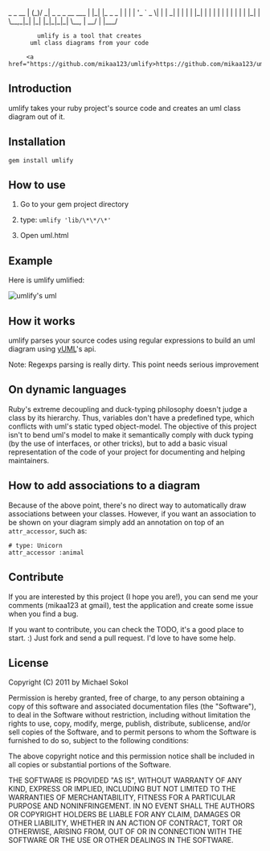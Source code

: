 <div>
                            _ _  __
                           | (_)/ _|
            _   _ _ __ ___ | |_| |_ _   _
           | | | | '_ ` _ \| | |  _| | | |
           | |_| | | | | | | | | | | |_| |
            \__,_|_| |_| |_|_|_|_|  \__, |
                                     __/ |
                                    |___/

            umlify is a tool that creates
          uml class diagrams from your code

         <a href="https://github.com/mikaa123/umlify>https://github.com/mikaa123/umlify</a>
</div>

Introduction
------------

umlify takes your ruby project's source code and creates an uml class diagram out of it.

Installation
------------

    gem install umlify

How to use
----------

1. Go to your gem project directory

2. type: `umlify 'lib/\*\*/\*'`

3. Open uml.html

Example
-------

Here is umlify umlified:

![umlify's uml](http://img43.imageshack.us/img43/2756/umlify.png)

How it works
------------

umlify parses your source codes using regular expressions to build an uml
diagram using [yUML](http://yuml.me/)'s api.

Note: Regexps parsing is really dirty. This point needs serious
improvement

On dynamic languages
--------------------

Ruby's extreme decoupling and duck-typing philosophy doesn't judge a class by its hierarchy.
Thus, variables don't have a predefined type, which conflicts with uml's static typed object-model.
The objective of this project isn't to bend uml's model to make it semantically comply with
duck typing (by the use of interfaces, or other tricks), but to add a basic visual representation
of the code of your project for documenting and helping maintainers.

How to add associations to a diagram
------------------------------------

Because of the above point, there's no direct way to automatically draw associations between your
classes. However, if you want an association to be shown on your diagram simply add an annotation
on top of an `attr_accessor`, such as:

    # type: Unicorn
    attr_accessor :animal

Contribute
----------

If you are interested by this project (I hope you are!), you can send me your comments
(mikaa123 at gmail), test the application and create some issue when you find a bug.

If you want to contribute, you can check the TODO, it's a good place to start. :)
Just fork and send a pull request. I'd love to have some help.

License
-------

Copyright (C) 2011 by Michael Sokol

Permission is hereby granted, free of charge, to any person obtaining a copy
of this software and associated documentation files (the "Software"), to deal
in the Software without restriction, including without limitation the rights
to use, copy, modify, merge, publish, distribute, sublicense, and/or sell
copies of the Software, and to permit persons to whom the Software is
furnished to do so, subject to the following conditions:

The above copyright notice and this permission notice shall be included in
all copies or substantial portions of the Software.

THE SOFTWARE IS PROVIDED "AS IS", WITHOUT WARRANTY OF ANY KIND, EXPRESS OR
IMPLIED, INCLUDING BUT NOT LIMITED TO THE WARRANTIES OF MERCHANTABILITY,
FITNESS FOR A PARTICULAR PURPOSE AND NONINFRINGEMENT. IN NO EVENT SHALL THE
AUTHORS OR COPYRIGHT HOLDERS BE LIABLE FOR ANY CLAIM, DAMAGES OR OTHER
LIABILITY, WHETHER IN AN ACTION OF CONTRACT, TORT OR OTHERWISE, ARISING FROM,
OUT OF OR IN CONNECTION WITH THE SOFTWARE OR THE USE OR OTHER DEALINGS IN
THE SOFTWARE.

